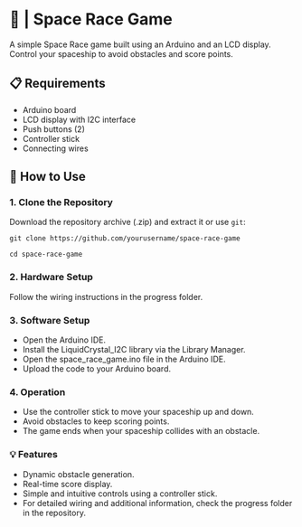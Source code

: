 # 🚀 | Space Race Game

A simple Space Race game built using an Arduino and an LCD display. Control your spaceship to avoid obstacles and score points.

## 📋 Requirements

- Arduino board
- LCD display with I2C interface
- Push buttons (2)
- Controller stick
- Connecting wires

## 📝 How to Use

### 1. Clone the Repository

Download the repository archive (.zip) and extract it or use `git`:

```shell
git clone https://github.com/yourusername/space-race-game

cd space-race-game
```
### 2. Hardware Setup

Follow the wiring instructions in the progress folder.

### 3. Software Setup

- Open the Arduino IDE.
- Install the LiquidCrystal_I2C library via the Library Manager.
- Open the space_race_game.ino file in the Arduino IDE.
- Upload the code to your Arduino board.

### 4. Operation

- Use the controller stick to move your spaceship up and down.
- Avoid obstacles to keep scoring points.
- The game ends when your spaceship collides with an obstacle.

### 💡 Features

- Dynamic obstacle generation.
- Real-time score display.
- Simple and intuitive controls using a controller stick.
- For detailed wiring and additional information, check the progress folder in the repository.
